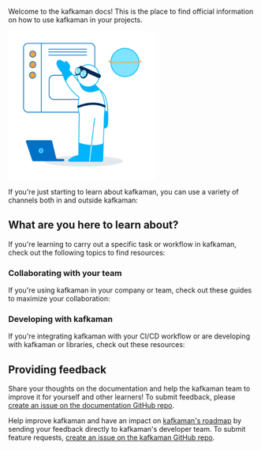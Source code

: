 Welcome to the kafkaman docs! This is the place to find official information on how to use kafkaman in your projects.

[![kafkaman App](https://raw.githubusercontent.com/kafkaman-lab/kafkaman-learning-center/main/assets/app300x300.png)](https://raw.githubusercontent.com/kafkaman-lab/kafkaman-learning-center/main/assets/app300x300.png)


If you're just starting to learn about kafkaman, you can use a variety of channels both in and outside kafkaman:


## What are you here to learn about?

If you're learning to carry out a specific task or workflow in kafkaman, check out the following topics to find resources:


### Collaborating with your team

If you're using kafkaman in your company or team, check out these guides to maximize your collaboration:

### Developing with kafkaman

If you're integrating kafkaman with your CI/CD workflow or are developing with kafkaman or libraries, check out these resources:

## Providing feedback

Share your thoughts on the documentation and help the kafkaman team to improve it for yourself and other learners! To submit feedback, please [create an issue on the documentation GitHub repo](https://github.com/kafkaman-lab/kafkaman-learning-center/issues).

Help improve kafkaman and have an impact on [kafkaman's roadmap](https://github.com/kafkamanlabs/kafkaman-app) by sending your feedback directly to kafkaman's developer team. To submit feature requests, [create an issue on the kafkaman GitHub repo](https://github.com/kafkaman-lab/kafkaman-app/issues).
